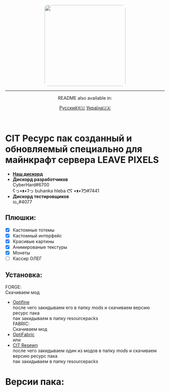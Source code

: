 <p align="center">
  <img width="256" style="border-radius:10px;" height="256" src="https://cdn.discordapp.com/attachments/935585611128119326/969193665048248330/Untitled-1.png">
<hr/>
<p align="center">README also available in:</p>
<div align="center">
  
  <a href="https://github.com/CyberHard/Leave-Pixels-Pack/blob/main/README.md">Русский🇷🇺</a>
  <a href="https://github.com/CyberHard/Leave-Pixels-Pack/blob/main/languges/README_YK.md">Україна🇺🇦</a>
  
 </div>
<br>

# CIT Ресурс пак созданный и обновляемый специально для майнкрафт сервера LEAVE PIXELS
- [**Наш дискорд**](https://discord.gg/ddRwQn2y9k)
- **Дискорд разработчиков**    
  CyberHard#6700    
  ʕっ•ᴥ•ʔっ buhanka hleba ᕦʕ •ᴥ•ʔᕤ#7441
- **Дискорд тестировщиков**    
  io_#4077


## Плюшки:
 - [x] Кастомные тотемы
 - [x] Кастомный интерфейс
 - [x] Красивые картины
 - [x] Анимированые текстуры
 - [x] Монеты
 - [ ] Кассир ОЛЕГ

## Установка:
FORGE:    
Скачиваем мод    
- [Optifine](https://optifine.net/downloads)    
  после чего закидываем его в папку mods и скачиваем версию ресурс пака    
  пак закидываем в папку resourcepacks    
FABRIC:    
Скачиваем мод    
- [OptiFabric](https://www.curseforge.com/minecraft/mc-mods/optifabric/files)    
или
- [CIT Resewn](https://www.curseforge.com/minecraft/mc-mods/cit-resewn)    
после чего закидываем один из модов в папку mods и скачиваем версию ресурс пака    
  пак закидываем в папку resourcepacks

# Версии пака:    

 
